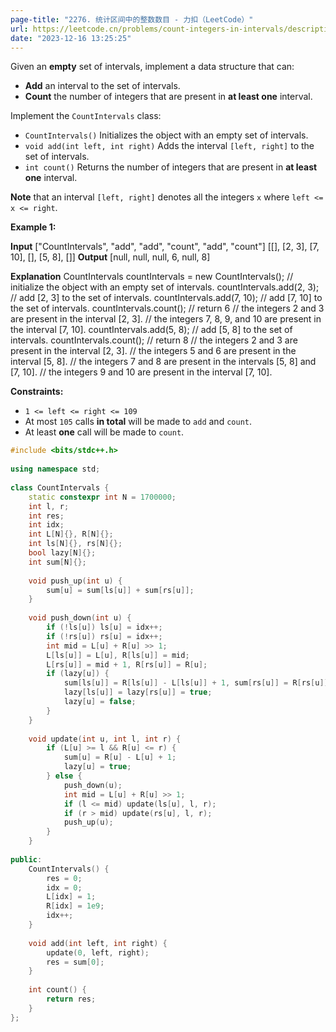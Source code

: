 ```yaml
---
page-title: "2276. 统计区间中的整数数目 - 力扣（LeetCode）"
url: https://leetcode.cn/problems/count-integers-in-intervals/description/?envType=daily-question&envId=2023-12-16
date: "2023-12-16 13:25:25"
---
```

Given an **empty** set of intervals, implement a data structure that can:

-   **Add** an interval to the set of intervals.
-   **Count** the number of integers that are present in **at least one** interval.

Implement the `CountIntervals` class:

-   `CountIntervals()` Initializes the object with an empty set of intervals.
-   `void add(int left, int right)` Adds the interval `[left, right]` to the set of intervals.
-   `int count()` Returns the number of integers that are present in **at least one** interval.

**Note** that an interval `[left, right]` denotes all the integers `x` where `left <= x <= right`.

**Example 1:**

**Input**
\["CountIntervals", "add", "add", "count", "add", "count"\]
\[\[\], \[2, 3\], \[7, 10\], \[\], \[5, 8\], \[\]\]
**Output**
\[null, null, null, 6, null, 8\]

**Explanation**
CountIntervals countIntervals = new CountIntervals(); // initialize the object with an empty set of intervals. 
countIntervals.add(2, 3);  // add \[2, 3\] to the set of intervals.
countIntervals.add(7, 10); // add \[7, 10\] to the set of intervals.
countIntervals.count();    // return 6
                           // the integers 2 and 3 are present in the interval \[2, 3\].
                           // the integers 7, 8, 9, and 10 are present in the interval \[7, 10\].
countIntervals.add(5, 8);  // add \[5, 8\] to the set of intervals.
countIntervals.count();    // return 8
                           // the integers 2 and 3 are present in the interval \[2, 3\].
                           // the integers 5 and 6 are present in the interval \[5, 8\].
                           // the integers 7 and 8 are present in the intervals \[5, 8\] and \[7, 10\].
                           // the integers 9 and 10 are present in the interval \[7, 10\].

**Constraints:**

-   `1 <= left <= right <= 109`
-   At most `105` calls **in total** will be made to `add` and `count`.
-   At least **one** call will be made to `count`.

```cpp
#include <bits/stdc++.h>  
  
using namespace std;  
  
class CountIntervals {  
    static constexpr int N = 1700000;  
    int l, r;  
    int res;  
    int idx;  
    int L[N]{}, R[N]{};  
    int ls[N]{}, rs[N]{};  
    bool lazy[N]{};  
    int sum[N]{};  
  
    void push_up(int u) {  
        sum[u] = sum[ls[u]] + sum[rs[u]];  
    }  
  
    void push_down(int u) {  
        if (!ls[u]) ls[u] = idx++;  
        if (!rs[u]) rs[u] = idx++;  
        int mid = L[u] + R[u] >> 1;  
        L[ls[u]] = L[u], R[ls[u]] = mid;  
        L[rs[u]] = mid + 1, R[rs[u]] = R[u];  
        if (lazy[u]) {  
            sum[ls[u]] = R[ls[u]] - L[ls[u]] + 1, sum[rs[u]] = R[rs[u]] - L[rs[u]] + 1;  
            lazy[ls[u]] = lazy[rs[u]] = true;  
            lazy[u] = false;  
        }  
    }  
  
    void update(int u, int l, int r) {  
        if (L[u] >= l && R[u] <= r) {  
            sum[u] = R[u] - L[u] + 1;  
            lazy[u] = true;  
        } else {  
            push_down(u);  
            int mid = L[u] + R[u] >> 1;  
            if (l <= mid) update(ls[u], l, r);  
            if (r > mid) update(rs[u], l, r);  
            push_up(u);  
        }  
    }  
  
public:  
    CountIntervals() {  
        res = 0;  
        idx = 0;  
        L[idx] = 1;  
        R[idx] = 1e9;  
        idx++;  
    }  
  
    void add(int left, int right) {  
        update(0, left, right);  
        res = sum[0];  
    }  
  
    int count() {  
        return res;  
    }  
};
```